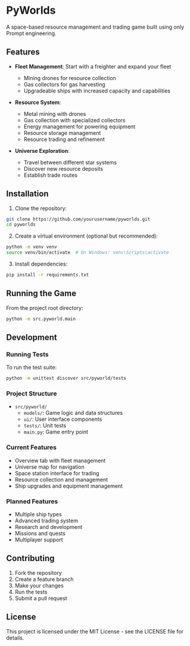 # PyWorlds

A space-based resource management and trading game built using only Prompt engineering.

## Features

- **Fleet Management**: Start with a freighter and expand your fleet
  - Mining drones for resource collection
  - Gas collectors for gas harvesting
  - Upgradeable ships with increased capacity and capabilities

- **Resource System**:
  - Metal mining with drones
  - Gas collection with specialized collectors
  - Energy management for powering equipment
  - Resource storage management
  - Resource trading and refinement

- **Universe Exploration**:
  - Travel between different star systems
  - Discover new resource deposits
  - Establish trade routes

## Installation

1. Clone the repository:
```bash
git clone https://github.com/yourusername/pyworlds.git
cd pyworlds
```

2. Create a virtual environment (optional but recommended):
```bash
python -m venv venv
source venv/bin/activate  # On Windows: venv\Scripts\activate
```

3. Install dependencies:
```bash
pip install -r requirements.txt
```

## Running the Game

From the project root directory:

```bash
python -m src.pyworld.main
```

## Development

### Running Tests

To run the test suite:

```bash
python -m unittest discover src/pyworld/tests
```

### Project Structure

- `src/pyworld/`
  - `models/`: Game logic and data structures
  - `ui/`: User interface components
  - `tests/`: Unit tests
  - `main.py`: Game entry point

### Current Features

- Overview tab with fleet management
- Universe map for navigation
- Space station interface for trading
- Resource collection and management
- Ship upgrades and equipment management

### Planned Features

- Multiple ship types
- Advanced trading system
- Research and development
- Missions and quests
- Multiplayer support

## Contributing

1. Fork the repository
2. Create a feature branch
3. Make your changes
4. Run the tests
5. Submit a pull request

## License

This project is licensed under the MIT License - see the LICENSE file for details. 
